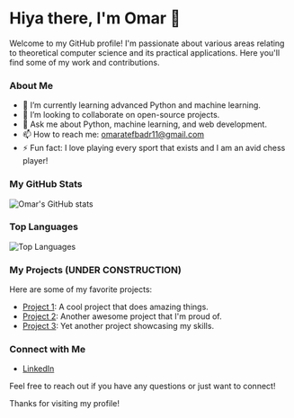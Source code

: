 # Hiya there, I'm Omar 👋

Welcome to my GitHub profile! I'm passionate about various areas relating to theoretical computer science and its practical applications. Here you'll find some of my work and contributions.

### About Me

- 🌱 I’m currently learning advanced Python and machine learning.
- 👯 I’m looking to collaborate on open-source projects.
- 💬 Ask me about Python, machine learning, and web development.
- 📫 How to reach me: [omaratefbadr11@gmail.com](mailto:omaratefbadr11@gmail.com)
- ⚡ Fun fact: I love playing every sport that exists and I am an avid chess player!

### My GitHub Stats

![Omar's GitHub stats](https://github-readme-stats.vercel.app/api?username=omar-atef-badr&show_icons=true&theme=radical)

### Top Languages

![Top Languages](https://github-readme-stats.vercel.app/api/top-langs/?username=omar-atef-badr&layout=compact&theme=radical)

### My Projects (UNDER CONSTRUCTION)

Here are some of my favorite projects:

- [Project 1](https://github.com/omar-atef-badr/project1): A cool project that does amazing things.
- [Project 2](https://github.com/omar-atef-badr/project2): Another awesome project that I'm proud of.
- [Project 3](https://github.com/omar-atef-badr/project3): Yet another project showcasing my skills.

### Connect with Me

- [LinkedIn](https://www.linkedin.com/in/omar-atef-badr)

Feel free to reach out if you have any questions or just want to connect!

Thanks for visiting my profile!
<!---
omar-atef-badr/omar-atef-badr is a ✨ special ✨ repository because its `README.md` (this file) appears on your GitHub profile.
You can click the Preview link to take a look at your changes.
--->
